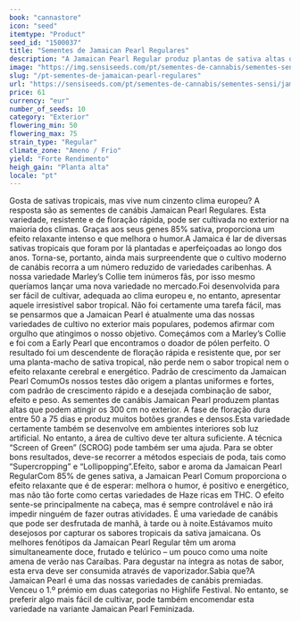 ```yaml
---
book: "cannastore"
icon: "seed"
itemtype: "Product"
seed_id: "1500037"
title: "Sementes de Jamaican Pearl Regulares"
description: "A Jamaican Pearl Regular produz plantas de sativa altas que se desenvolvem mesmo em climas frios. Multipremiada!"
image: "https://img.sensiseeds.com/pt/sementes-de-cannabis/sementes-sensi/jamaican-pearl-image.png"
slug: "/pt-sementes-de-jamaican-pearl-regulares"
url: "https://sensiseeds.com/pt/sementes-de-cannabis/sementes-sensi/jamaican-pearl?a_aid=cannastore"
price: 61
currency: "eur"
number_of_seeds: 10
category: "Exterior"
flowering_min: 50
flowering_max: 75
strain_type: "Regular"
climate_zone: "Ameno / Frio"
yield: "Forte Rendimento"
heigh_gain: "Planta alta"
locale: "pt"
---
```

Gosta de sativas tropicais, mas vive num cinzento clima europeu? A resposta são as sementes de canábis Jamaican Pearl Regulares. Esta variedade, resistente e de floração rápida, pode ser cultivada no exterior na maioria dos climas. Graças aos seus genes 85% sativa, proporciona um efeito relaxante intenso e que melhora o humor.A Jamaica é lar de diversas sativas tropicais que foram por lá plantadas e aperfeiçoadas ao longo dos anos. Torna-se, portanto, ainda mais surpreendente que o cultivo moderno de canábis recorra a um número reduzido de variedades caribenhas. A nossa variedade Marley’s Collie tem inúmeros fãs, por isso mesmo queríamos lançar uma nova variedade no mercado.Foi desenvolvida para ser fácil de cultivar, adequada ao clima europeu e, no entanto, apresentar aquele irresistível sabor tropical. Não foi certamente uma tarefa fácil, mas se pensarmos que a Jamaican Pearl é atualmente uma das nossas variedades de cultivo no exterior mais populares, podemos afirmar com orgulho que atingimos o nosso objetivo. Começámos com a Marley’s Collie e foi com a Early Pearl que encontramos o doador de pólen perfeito. O resultado foi um descendente de floração rápida e resistente que, por ser uma planta-macho de sativa tropical, não perde nem o sabor tropical nem o efeito relaxante cerebral e energético. Padrão de crescimento da Jamaican Pearl ComumOs nossos testes dão origem a plantas uniformes e fortes, com padrão de crescimento rápido e a desejada combinação de sabor, efeito e peso. As sementes de canábis Jamaican Pearl produzem plantas altas que podem atingir os 300 cm no exterior. A fase de floração dura entre 50 a 75 dias e produz muitos botões grandes e densos.Esta variedade certamente também se desenvolve em ambientes interiores sob luz artificial. No entanto, a área de cultivo deve ter altura suficiente. A técnica “Screen of Green” (SCROG) pode também ser uma ajuda. Para se obter bons resultados, deve-se recorrer a métodos especiais de poda, tais como “Supercropping” e “Lollipopping”.Efeito, sabor e aroma da Jamaican Pearl RegularCom 85% de genes sativa, a Jamaican Pearl Comum proporciona o efeito relaxante que é de esperar: melhora o humor, é positivo e energético, mas não tão forte como certas variedades de Haze ricas em THC. O efeito sente-se principalmente na cabeça, mas é sempre controlável e não irá impedir ninguém de fazer outras atividades. É uma variedade de canábis que pode ser desfrutada de manhã, à tarde ou à noite.Estávamos muito desejosos por capturar os sabores tropicais da sativa jamaicana. Os melhores fenótipos da Jamaican Pearl Regular têm um aroma simultaneamente doce, frutado e telúrico – um pouco como uma noite amena de verão nas Caraíbas. Para degustar na íntegra as notas de sabor, esta erva deve ser consumida através de vaporizador.Sabia que?A Jamaican Pearl é uma das nossas variedades de canábis premiadas. Venceu o 1.º prémio em duas categorias no Highlife Festival. No entanto, se preferir algo mais fácil de cultivar, pode também encomendar esta variedade na variante Jamaican Pearl Feminizada.
